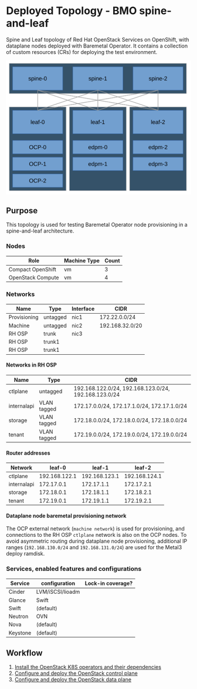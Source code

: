 # Deployed Topology - BMO spine-and-leaf

Spine and Leaf topology of Red Hat OpenStack Services on OpenShift, with
dataplane nodes deployed with Baremetal Operator. It contains a collection
of custom resources (CRs) for deploying the test environment.

![Spine and Leaf conceptual diagram](osp-k8s-spine-leaf.svg)

## Purpose

This topology is used for testing Baremetal Operator node provisioning in a
spine-and-leaf architecture.

### Nodes

| Role              | Machine Type | Count |
| ----------------- | ------------ | ----- |
| Compact OpenShift | vm           | 3     |
| OpenStack Compute | vm           | 4     |

### Networks

| Name         | Type     | Interface | CIDR            |
| ------------ | -------- | --------- | --------------- |
| Provisioning | untagged | nic1      | 172.22.0.0/24   |
| Machine      | untagged | nic2      | 192.168.32.0/20 |
| RH OSP       | trunk    | nic3      |                 |
| RH OSP       | trunk1               |                 |
| RH OSP       | trunk1               |                 |

#### Networks in RH OSP

| Name        | Type        | CIDR                                                 |
| ----------- | ----------- | ---------------------------------------------------- |
| ctlplane    | untagged    | 192.168.122.0/24, 192.168.123.0/24, 192.168.123.0/24 |
| internalapi | VLAN tagged | 172.17.0.0/24, 172.17.1.0/24, 172.17.1.0/24          |
| storage     | VLAN tagged | 172.18.0.0/24, 172.18.0.0/24, 172.18.0.0/24          |
| tenant      | VLAN tagged | 172.19.0.0/24, 172.19.0.0/24, 172.19.0.0/24          |

#### Router addresses

| Network     | leaf-0        | leaf-1        | leaf-2        |
| ----------- | ------------- | ------------- | ------------- |
| ctlplane    | 192.168.122.1 | 192.168.123.1 | 192.168.124.1 |
| internalapi | 172.17.0.1    | 172.17.1.1    | 172.17.2.1    |
| storage     | 172.18.0.1    | 172.18.1.1    | 172.18.2.1    |
| tenant      | 172.19.0.1    | 172.19.1.1    | 172.19.2.1    |


#### Dataplane node baremetal provisioning network

The OCP external network (``machine network``) is used for provisioning, and 
connections to the RH OSP ``ctlplane`` network is also on the OCP nodes. To
avoid asymmetric routing during dataplane node provisioning, additional IP
ranges (``192.168.130.0/24`` and ``192.168.131.0/24``) are used for the Metal3
deploy ramdisk.

### Services, enabled features and configurations

| Service          | configuration    | Lock-in coverage?  |
| ---------------- | ---------------- | ------------------ |
| Cinder           | LVM/iSCSI/lioadm |                    |
| Glance           | Swift            |                    |
| Swift            | (default)        |                    |
| Neutron          | OVN              |                    |
| Nova             | (default)        |                    |
| Keystone         | (default)        |                    |


## Workflow

1. [Install the OpenStack K8S operators and their dependencies](../../common/README.md)
2. [Configure and deploy the OpenStack control plane](control-plane.md)
3. [Configure and deploy the OpenStack data plane](data-plane.md)
